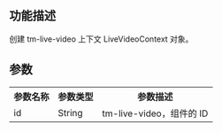 ## 功能描述
创建 tm-live-video 上下文 LiveVideoContext 对象。

## 参数
<table>
   <tr>
      <th width="0%" >参数名称</td>
      <th width="0%" >参数类型</td>
      <th width="0%" >参数描述</td>
   </tr>
   <tr>
      <td>id</td>
      <td>String</td>
      <td> tm-live-video，组件的 ID</td>
   </tr>
</table>
